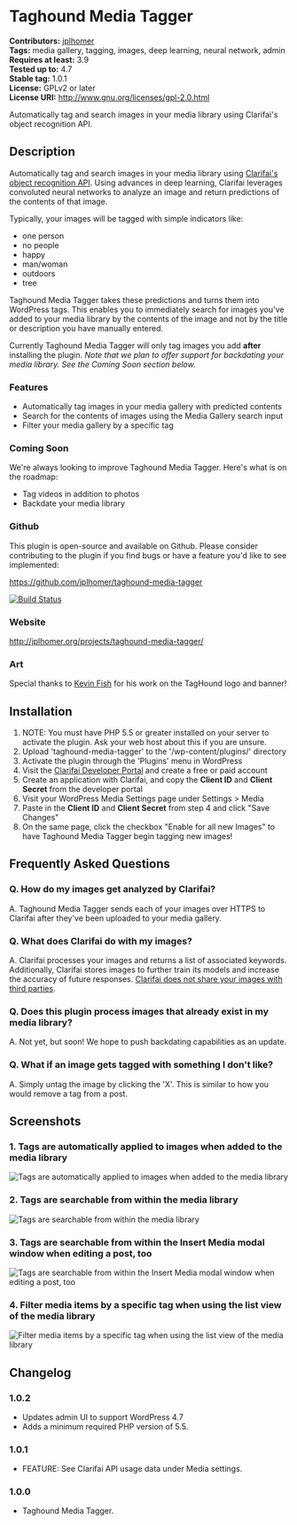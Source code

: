 # Taghound Media Tagger #
**Contributors:** [jplhomer](https://profiles.wordpress.org/jplhomer)  
**Tags:** media gallery, tagging, images, deep learning, neural network, admin  
**Requires at least:** 3.9  
**Tested up to:** 4.7  
**Stable tag:** 1.0.1  
**License:** GPLv2 or later  
**License URI:** http://www.gnu.org/licenses/gpl-2.0.html  

Automatically tag and search images in your media library using Clarifai's object recognition API.

## Description ##

Automatically tag and search images in your media library using [Clarifai's object recognition API](https://clarifai.com/). Using advances in deep learning, Clarifai leverages convoluted neural networks to analyze an image and return predictions of the contents of that image.

Typically, your images will be tagged with simple indicators like:

- one person
- no people
- happy
- man/woman
- outdoors
- tree

Taghound Media Tagger takes these predictions and turns them into WordPress tags. This enables you to immediately search for images you've added to your media library by the contents of the image and not by the title or description you have manually entered.

Currently Taghound Media Tagger will only tag images you add **after** installing the plugin. *Note that we plan to offer support for backdating your media library. See the Coming Soon section below.*

### Features ###

- Automatically tag images in your media gallery with predicted contents
- Search for the contents of images using the Media Gallery search input
- Filter your media gallery by a specific tag

### Coming Soon ###

We're always looking to improve Taghound Media Tagger. Here's what is on the roadmap:

- Tag videos in addition to photos
- Backdate your media library

### Github ###
This plugin is open-source and available on Github. Please consider contributing to the plugin if you find bugs or have a feature you'd like to see implemented:

https://github.com/jplhomer/taghound-media-tagger

[![Build Status](https://travis-ci.org/jplhomer/taghound-media-tagger.svg)](https://travis-ci.org/jplhomer/taghound-media-tagger)

### Website ###
http://jplhomer.org/projects/taghound-media-tagger/

### Art ###
Special thanks to [Kevin Fish](http://www.kevinfishdesigns.com/) for his work on the TagHound logo and banner!

## Installation ##

1. NOTE: You must have PHP 5.5 or greater installed on your server to activate the plugin. Ask your web host about this if you are unsure.
1. Upload 'taghound-media-tagger' to the '/wp-content/plugins/' directory
1. Activate the plugin through the 'Plugins' menu in WordPress
1. Visit the [Clarifai Developer Portal](https://developer.clarifai.com/) and create a free or paid account
1. Create an application with Clarifai, and copy the **Client ID** and **Client Secret** from the developer portal
1. Visit your WordPress Media Settings page under Settings > Media
1. Paste in the **Client ID** and **Client Secret** from step 4 and click "Save Changes"
1. On the same page, click the checkbox "Enable for all new Images" to have Taghound Media Tagger begin tagging new images!

## Frequently Asked Questions ##

### Q. How do my images get analyzed by Clarifai? ###
A. Taghound Media Tagger sends each of your images over HTTPS to Clarifai after they've been uploaded to your media gallery.

### Q. What does Clarifai do with my images? ###
A. Clarifai processes your images and returns a list of associated keywords. Additionally, Clarifai stores images to further train its models and increase the accuracy of future responses. [Clarifai does not share your images with third parties](https://www.reddit.com/r/clarifai/comments/4aqhmr/question_about_the_api_does_it_take_long_because/d13fnz5).

### Q. Does this plugin process images that already exist in my media library? ###
A. Not yet, but soon! We hope to push backdating capabilities as an update.

### Q. What if an image gets tagged with something I don't like? ###
A. Simply untag the image by clicking the 'X'. This is similar to how you would remove a tag from a post.

## Screenshots ##

### 1. Tags are automatically applied to images when added to the media library ###
![Tags are automatically applied to images when added to the media library](http://ps.w.org/taghound-media-tagger/assets/screenshot-1.png)

### 2. Tags are searchable from within the media library ###
![Tags are searchable from within the media library](http://ps.w.org/taghound-media-tagger/assets/screenshot-2.png)

### 3. Tags are searchable from within the Insert Media modal window when editing a post, too ###
![Tags are searchable from within the Insert Media modal window when editing a post, too](http://ps.w.org/taghound-media-tagger/assets/screenshot-3.png)

### 4. Filter media items by a specific tag when using the list view of the media library ###
![Filter media items by a specific tag when using the list view of the media library](http://ps.w.org/taghound-media-tagger/assets/screenshot-4.png)


## Changelog ##

### 1.0.2 ###
* Updates admin UI to support WordPress 4.7
* Adds a minimum required PHP version of 5.5.

### 1.0.1 ###
* FEATURE: See Clarifai API usage data under Media settings.

### 1.0.0 ###
* Taghound Media Tagger.

